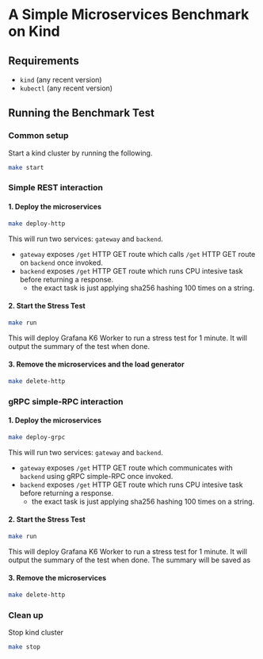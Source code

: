 # A Simple Microservices Benchmark on Kind

## Requirements
- `kind` (any recent version)
- `kubectl` (any recent version)

## Running the Benchmark Test

### Common setup
Start a kind cluster by running the following.
```sh
make start
```

### Simple REST interaction
#### 1. Deploy the microservices
```sh
make deploy-http
```
This will run two services: `gateway` and `backend`.
- `gateway` exposes `/get` HTTP GET route which calls `/get` HTTP GET route on `backend` once invoked.
- `backend` exposes `/get` HTTP GET route which runs CPU intesive task before returning a response.
    - the exact task is just applying sha256 hashing 100 times on a string.

#### 2. Start the Stress Test
```sh
make run
```
This will deploy Grafana K6 Worker to run a stress test for 1 minute. It will output the summary of the test when done.

#### 3. Remove the microservices and the load generator
```sh
make delete-http
```

### gRPC simple-RPC interaction
#### 1. Deploy the microservices
```sh
make deploy-grpc
```
This will run two services: `gateway` and `backend`.
- `gateway` exposes `/get` HTTP GET route which communicates with `backend` using gRPC simple-RPC once invoked.
- `backend` exposes `/get` HTTP GET route which runs CPU intesive task before returning a response.
    - the exact task is just applying sha256 hashing 100 times on a string.

#### 2. Start the Stress Test
```sh
make run
```
This will deploy Grafana K6 Worker to run a stress test for 1 minute. It will output the summary of the test when done. The summary will be saved as 

#### 3. Remove the microservices
```sh
make delete-http
```

### Clean up
Stop kind cluster
```sh
make stop
```
